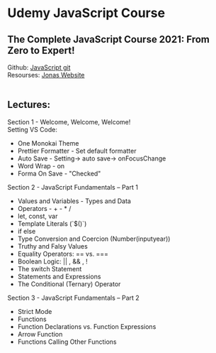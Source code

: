 <h1> Udemy JavaScript Course </h1>
<h2> The Complete JavaScript Course 2021: From Zero to Expert! </h2>

<span>
Github:
<a href="https://github.com/jonasschmedtmann/complete-javascript-course"> JavaScript git </a>
</span>
<span>
<br>
Resourses:
<a href="https://codingheroes.io/resources/">Jonas Website </a>  
</span>

<br>
<br>

<h2>Lectures: </h2>
Section 1 - Welcome, Welcome,
Welcome!
<br>
<span>
Setting VS Code:
<ul>
  <li>One Monokai Theme</li> 
  <li>Prettier Formatter - Set default formatter</li>
  <li>Auto Save - Setting-> auto save-> onFocusChange</li>
  <li>Word Wrap - on</li>
  <li>Forma On Save - "Checked"</li>
</ul>
</span>

Section 2 - JavaScript Fundamentals – Part 1

<ul>
  <li>Values and Variables - Types and Data</li> 
  <li>Operators - + - * /</li> 
  <li>let, const, var</li> 
  <li>Template Literals (`$()`)</li>
  <li>if else</li>
  <li>Type Conversion and Coercion (Number(inputyear))</li>
  <li>Truthy and Falsy Values</li>
  <li>Equality Operators: == vs. ===</li>
  <li>Boolean Logic: || , && , !</li>
  <li>The switch Statement</li>
  <li>Statements and Expressions</li>
  <li>The Conditional (Ternary) Operator</li>
</ul>

Section 3 - JavaScript Fundamentals – Part 2

<ul>
  <li>Strict Mode</li> 
  <li>Functions</li> 
  <li>Function Declarations vs. Function Expressions</li> 
  <li>Arrow Function</li> 
  <li>Functions Calling Other Functions</li>
</ul>
